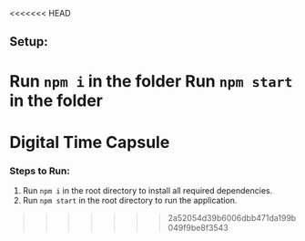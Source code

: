 <<<<<<< HEAD
## Setup:

Run ```npm i``` in the folder
Run ```npm start``` in the folder
=======
# Digital Time Capsule
### Steps to Run:
1. Run ```npm i``` in the root directory to install all required dependencies.
2. Run ```npm start``` in the root directory to run the application.
>>>>>>> 2a52054d39b6006dbb471da199b049f9be8f3543
